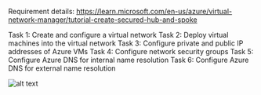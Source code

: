 Requirement details: https://learn.microsoft.com/en-us/azure/virtual-network-manager/tutorial-create-secured-hub-and-spoke

Task 1: Create and configure a virtual network
Task 2: Deploy virtual machines into the virtual network
Task 3: Configure private and public IP addresses of Azure VMs
Task 4: Configure network security groups
Task 5: Configure Azure DNS for internal name resolution
Task 6: Configure Azure DNS for external name resolution


![alt text](https://github.com/MicrosoftLearning/AZ-104-MicrosoftAzureAdministrator/blob/master/Instructions/media/lab04.png)

